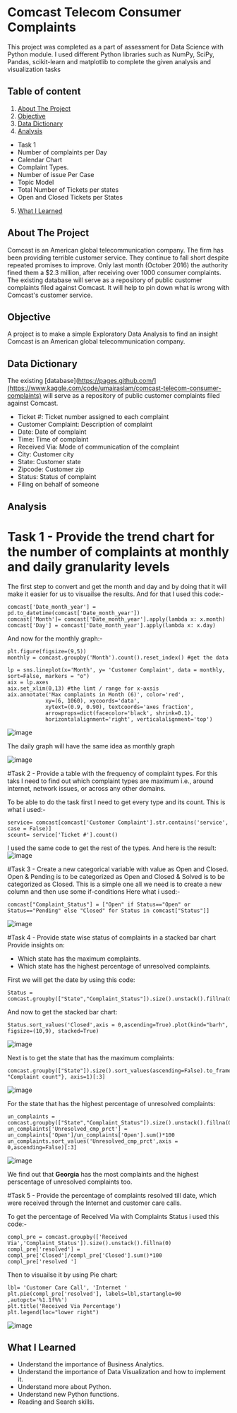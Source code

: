 # Comcast Telecom Consumer Complaints

This project was completed as a part of assessment for Data Science with Python module. I used different Python libraries such as NumPy, SciPy, Pandas, scikit-learn and matplotlib to complete the given analysis and visualization tasks

## Table of content

1. [About The Project](#About-The-Project)
2. [Objective](#Objective)
3. [Data Dictionary](#Data-Dictionary)
4. [Analysis](#Analysis)
  - Task 1
  - Number of complaints per Day
  - Calendar Chart
  - Complaint Types.
  - Number of issue Per Case
  - Topic Model
  - Total Number of Tickets per states
  - Open and Closed Tickets per States
5. [What I Learned](#What-I-Learned)


## About The Project
Comcast is an American global telecommunication company. The firm has been providing terrible 
customer service. They continue to fall short despite repeated promises to improve. Only last month 
(October 2016) the authority fined them a $2.3 million, after receiving over 1000 consumer 
complaints. The existing database will serve as a repository of public customer complaints filed against Comcast. 
It will help to pin down what is wrong with Comcast's customer service. 

## Objective
A project is to make a simple Exploratory Data Analysis to find an insight Comcast is an American global telecommunication company.

## Data Dictionary
The existing [database](https://pages.github.com/](https://www.kaggle.com/code/umairaslam/comcast-telecom-consumer-complaints) will serve as a repository of public customer complaints filed against Comcast.

* Ticket #: Ticket number assigned to each complaint
* Customer Complaint: Description of complaint
* Date: Date of complaint
* Time: Time of complaint
* Received Via: Mode of communication of the complaint
* City: Customer city
* State: Customer state
* Zipcode: Customer zip
* Status: Status of complaint
* Filing on behalf of someone

## Analysis
# Task 1 - Provide the trend chart for the number of complaints at monthly and daily granularity levels
 The first step to convert and get the month and day and by doing that it will make it easier for us to visuailse the results.
 And for that I used this code:-
```
comcast['Date_month_year'] = pd.to_datetime(comcast['Date_month_year']) 
comcast['Month']= comcast['Date_month_year'].apply(lambda x: x.month) 
comcast['Day'] = comcast['Date_month_year'].apply(lambda x: x.day)

```
And now for the monthly graph:-

```
plt.figure(figsize=(9,5))
monthly = comcast.groupby('Month').count().reset_index() #get the data

lp = sns.lineplot(x='Month', y= 'Customer Complaint', data = monthly, sort=False, markers = "o")
aix = lp.axes
aix.set_xlim(0,13) #the limt / range for x-axsis 
aix.annotate('Max complaints in Month (6)', color='red',
            xy=(6, 1060), xycoords='data',
            xytext=(0.9, 0.90), textcoords='axes fraction',
            arrowprops=dict(facecolor='black', shrink=0.1),
            horizontalalignment='right', verticalalignment='top')
```
![image](https://github.com/user-attachments/assets/4778a9ba-00b4-4e89-84a1-13b2e233027f)

The daily graph will have the same idea as monthly graph

![image](https://github.com/user-attachments/assets/867be016-619e-4ef2-bc6c-72364a5831db)

#Task 2 - Provide a table with the frequency of complaint types. 
For this taks I need to find out which complaint types are maximum i.e., around internet, network issues, or across any other 
domains. 

To be able to do the task first I need to get every type and its count.
This is what i used:-
```
service= comcast[comcast['Customer Complaint'].str.contains('service', case = False)]   
scount= service['Ticket #'].count()

```
I used the same code to get the rest of the types.
And here is the result:
![image](https://github.com/user-attachments/assets/e505b765-a989-4f5c-a290-a1ea11be2ff2)

#Task 3 -  Create a new categorical variable with value as Open and Closed. Open & Pending is to be categorized as Open and Closed & Solved is to be categorized as Closed. 
This is a simple one all we need is to create a new column and then use some if-conditions
Here what i used:-
```
comcast["Complaint_Status"] = ["Open" if Status=="Open" or Status=="Pending" else "Closed" for Status in comcast["Status"]]

```
![image](https://github.com/user-attachments/assets/08f2af91-4737-4abf-ba08-05033b13fdda)

#Task 4 - Provide state wise status of complaints in a stacked bar chart
Provide insights on: 
  - Which state has the maximum complaints.
  - Which state has the highest percentage of unresolved complaints.

First we will get the date by using this code:
```
Status = comcast.groupby(["State","Complaint_Status"]).size().unstack().fillna(0)

```
And now to get the stacked bar chart:
```
Status.sort_values('Closed',axis = 0,ascending=True).plot(kind="barh", figsize=(10,9), stacked=True)

```
![image](https://github.com/user-attachments/assets/efd3514d-ff03-456f-ad4c-a54f7e82c52d)

Next is to get the state that has the maximum complaints:
```
comcast.groupby(["State"]).size().sort_values(ascending=False).to_frame().rename({0: "Complaint count"}, axis=1)[:3]
```
![image](https://github.com/user-attachments/assets/edc0cf40-665f-4d3d-891c-3e3c3a6b53c2)

For the state that has the highest percentage of unresolved complaints:

```
un_complaints = comcast.groupby(["State","Complaint_Status"]).size().unstack().fillna(0)
un_complaints['Unresolved_cmp_prct'] = un_complaints['Open']/un_complaints['Open'].sum()*100
un_complaints.sort_values('Unresolved_cmp_prct',axis = 0,ascending=False)[:3]

```

![image](https://github.com/user-attachments/assets/78be8c70-ef8d-459a-a647-4081f128b617)


We find out that **Georgia** has the most complaints and the highest perscentage of unresolved complaints too.

#Task 5 -  Provide the percentage of complaints resolved till date, which were received through the Internet and customer care calls.

To get the percentage of Received Via with Complaints Status i used this code:-
```
compl_pre = comcast.groupby(['Received Via','Complaint_Status']).size().unstack().fillna(0)
compl_pre['resolved'] = compl_pre['Closed']/compl_pre['Closed'].sum()*100
compl_pre['resolved ']

```

Then to visuailse it by using Pie chart:

```
lbl= 'Customer Care Call', 'Internet ' 
plt.pie(compl_pre['resolved'], labels=lbl,startangle=90 ,autopct='%1.1f%%')
plt.title('Received Via Percentage')
plt.legend(loc="lower right")

```

![image](https://github.com/user-attachments/assets/a2f44eb9-458c-4f58-8648-b0146428da9f)

## What I Learned
- Understand the importance of Business Analytics.
- Understand the importance of Data Visualization and how to implement it.
- Understand more about Python.
- Understand new Python functions.
- Reading and Search skills.


